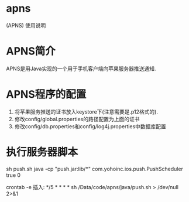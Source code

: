 apns
====

(APNS) 使用说明

# APNS简介
   APNS是用Java实现的一个用于手机客户端向苹果服务器推送通知. 

# APNS程序的配置
1. 将苹果服务推送的证书放入keystore下(注意需要是.p12格式的). 
2. 修改config/global.properties的路径配置为上面的证书
3. 修改config/db.properties和config/log4j.properties中数据库配置

# 执行服务器脚本
sh push.sh
java -cp "push.jar:lib/*" com.yohoinc.ios.push.PushScheduler true 0 

crontab -e
插入: */5 * * * * sh /Data/code/apns/java/push.sh > /dev/null 2>&1
